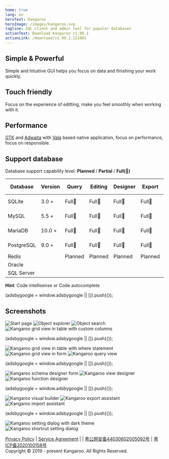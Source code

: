 ```yaml
---
home: true
lang: en
heroText: Kangaroo
heroImage: /images/kangaroo.svg
tagline: SQL client and admin tool for popular databases
actionText: Download Kangaroo v1.99.1
actionLink: /download/v1.99.1.221001
---
```


<div class="features">
  <div class="feature">
    <h2>Simple & Powerful</h2>
    <p>Simple and Intuitive GUI helps you focus on data and finishing your work quickly.</p>
  </div>
  <div class="feature">
    <h2>Touch friendly</h2>
    <p>Focus on the experience of editting, make you feel smoothly when working with it.</p>
  </div>
  <div class="feature">
    <h2>Performance</h2>
    <p><a target="_blank" href="https://www.gtk.org/">GTK</a> and <a target="_blank" href="https://gitlab.gnome.org/GNOME/libadwaita">Adwaita</a> with <a target="_blank" href="https://gitlab.gnome.org/GNOME/vala">Vala</a> based native application, focus on performance, focus on responsible.</p>
  </div>
</div>

## Support database
Database support capability level: __Planned__ / __Partial__ / __Full(:100:)__

| Database    | Version | Query     | Editing   | Designer  | Export    | Import    | Hint      | Modeling | DB Sync |
|-------------|---------|-----------|-----------|-----------|-----------|-----------|-----------|----------|---------|
| SQLite      | 3.0 +   | Full:100: | Full:100: | Full:100: | Full:100: | Full:100: | Full:100: | in progress  | Planned |
| MySQL       | 5.5 +   | Full:100: | Full:100: | Full:100: | Full:100: | Full:100: | Full:100: | in progress  | Planned |
| MariaDB     | 10.0 +  | Full:100: | Full:100: | Full:100: | Full:100: | Full:100: | Full:100: | in progress  | Planned |
| PostgreSQL  | 9.0 +   | Full:100: | Full:100: | Full:100: | Full:100: | Full:100: | Full:100: | in progress  | Planned |
| Redis       |         | Planned   | Planned   | Planned   | Planned   | Planned   | Planned   | Planned  | Planned |
| Oracle      |         |           |           |           |           |           |           |          |         |
| SQL Server  |         |           |           |           |           |           |           |          |         |

**Hint**: Code intellisense or Code autocomplete

<div>
    <script2 type="text/javascript" async="true" src="https://pagead2.googlesyndication.com/pagead/js/adsbygoogle.js?client=ca-pub-3975819313740938" crossorigin="anonymous" />
    <ins class="adsbygoogle"
        style="display:block; text-align:center;"
        data-ad-layout="in-article"
        data-ad-format="fluid"
        data-ad-client="ca-pub-3975819313740938"
        data-ad-slot="6760827895"></ins>
    <script2 type="text/javascript">
        (adsbygoogle = window.adsbygoogle || []).push({});
    </script2>
</div>


## Screenshots
![Start page](./en/images/kangaroo-start.png)
![Object explorer](./en/images/kangaroo-explorer.png)
![Object search](./en/images/kangaroo-search.png)
![Kangaroo grid view in table with custom columns](./en/images/kangaroo-grid.png)

<div>
    <ins class="adsbygoogle"
        style="display:block; text-align:center;"
        data-ad-layout="in-article"
        data-ad-format="fluid"
        data-ad-client="ca-pub-3975819313740938"
        data-ad-slot="6760827895"></ins>
    <script2 type="text/javascript">
        (adsbygoogle = window.adsbygoogle || []).push({});
    </script2>
</div>

![Kangaroo grid view in table with where statement](./en/images/kangaroo-grid2.png)
![Kangaroo grid view in form](./en/images/kangaroo-form.png)
![Kangaroo query view](./en/images/kangaroo-query.png)

<div>
    <ins class="adsbygoogle"
        style="display:block; text-align:center;"
        data-ad-layout="in-article"
        data-ad-format="fluid"
        data-ad-client="ca-pub-3975819313740938"
        data-ad-slot="6760827895"></ins>
    <script2 type="text/javascript">
        (adsbygoogle = window.adsbygoogle || []).push({});
    </script2>
</div>

![Kangaroo schema designer form](./en/images/kangaroo-designer.png)
![Kangaroo view designer](./en/images/kangaroo-view.png)
![Kangaroo function designer](./en/images/kangaroo-function.png)

<div>
    <ins class="adsbygoogle"
        style="display:block; text-align:center;"
        data-ad-layout="in-article"
        data-ad-format="fluid"
        data-ad-client="ca-pub-3975819313740938"
        data-ad-slot="6760827895"></ins>
    <script2 type="text/javascript">
        (adsbygoogle = window.adsbygoogle || []).push({});
    </script2>
</div>

![Kangaroo visual builder](./en/images/kangaroo-sql-builder.png)
![Kangaroo export assistant](./en/images/kangaroo-export.png)
![Kangaroo import assistant](./en/images/kangaroo-import.png)

<div>
    <ins class="adsbygoogle"
        style="display:block; text-align:center;"
        data-ad-layout="in-article"
        data-ad-format="fluid"
        data-ad-client="ca-pub-3975819313740938"
        data-ad-slot="6760827895"></ins>
    <script2 type="text/javascript">
        (adsbygoogle = window.adsbygoogle || []).push({});
    </script2>
</div>

![Kangaroo setting dialog with dark theme](./en/images/kangaroo-setting.png)
![Kangaroo shortcut setting dialog](./en/images/kangaroo-shortcut.png)

[Privacy Policy](./en/license/privacy-policy) | [Service Agreement](./en/license/service-agreement) | | [粤公网安备44030602005092号](http://www.beian.gov.cn/portal/registerSystemInfo?recordcode=44030602005092) | [粤ICP备2020100158号](http://beian.miit.gov.cn/) <br/> Copyright © 2019 - present Kangaroo. All Rights Reserved.